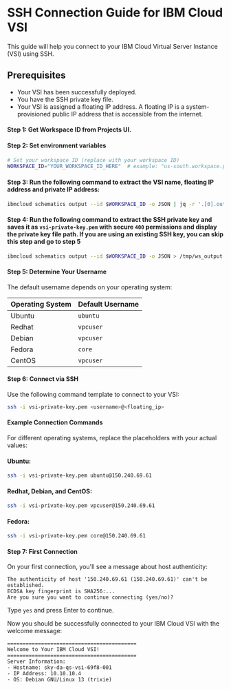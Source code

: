# SSH Connection Guide for IBM Cloud VSI

This guide will help you connect to your IBM Cloud Virtual Server Instance (VSI) using SSH.

## Prerequisites

- Your VSI has been successfully deployed.
- You have the SSH private key file.
- Your VSI is assigned a floating IP address. A floating IP is a system-provisioned public IP address that is accessible from the internet.

#### Step 1:  Get Workspace ID from Projects UI.

#### Step 2: Set environment variables

```bash
# Set your workspace ID (replace with your workspace ID)
WORKSPACE_ID="YOUR_WORKSPACE_ID_HERE"  # example: "us-south.workspace.projects-service.8f617fb9"
  ```

#### Step 3: Run the following command to extract the VSI name, floating IP address and private IP address:

```bash
ibmcloud schematics output --id $WORKSPACE_ID -o JSON | jq -r '.[0].output_values[] | select(.fip_list) | .fip_list.value[0] | "VSI Name: \(.name)\nFloating IP: \(.floating_ip)\nPrivate IP: \(.ipv4_address)"'
```

#### Step 4: Run the following command to extract the SSH private key and saves it as `vsi-private-key.pem` with secure `400` permissions and display the private key file path. If you are using an existing SSH key, you can skip this step and go to step 5

```bash
ibmcloud schematics output --id $WORKSPACE_ID -o JSON > /tmp/ws_output.json && KEY_FILE="vsi-private-key.pem" && jq -r '.[0].output_values[] | select(.ssh_private_key) | .ssh_private_key.value' /tmp/ws_output.json > "$KEY_FILE" && chmod 400 "$KEY_FILE" && echo "Private Key saved to: $(pwd)/$KEY_FILE" && rm /tmp/ws_output.json
```

#### Step 5: Determine Your Username

The default username depends on your operating system:

| Operating System | Default Username |
|-----------------|------------------|
| Ubuntu | `ubuntu` |
| Redhat | `vpcuser` |
| Debian | `vpcuser` |
| Fedora | `core` |
| CentOS | `vpcuser` |


#### Step 6: Connect via SSH

Use the following command template to connect to your VSI:

```bash
ssh -i vsi-private-key.pem <username>@<floating_ip>
```

#### Example Connection Commands

For different operating systems, replace the placeholders with your actual values:

#### Ubuntu:
```bash
ssh -i vsi-private-key.pem ubuntu@150.240.69.61
```

#### Redhat, Debian, and CentOS:
```bash
ssh -i vsi-private-key.pem vpcuser@150.240.69.61
```

#### Fedora:
```bash
ssh -i vsi-private-key.pem core@150.240.69.61
```

#### Step 7: First Connection

On your first connection, you'll see a message about host authenticity:

```
The authenticity of host '150.240.69.61 (150.240.69.61)' can't be established.
ECDSA key fingerprint is SHA256:...
Are you sure you want to continue connecting (yes/no)?
```

Type `yes` and press Enter to continue.

Now you should be successfully connected to your IBM Cloud VSI with the welcome message:

```
==========================================
Welcome to Your IBM Cloud VSI!
==========================================
Server Information:
- Hostname: sky-da-qs-vsi-69f8-001
- IP Address: 10.10.10.4
- OS: Debian GNU/Linux 13 (trixie)

```
